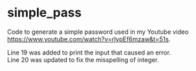 # simple_pass
Code to generate a simple password used in my Youtube video https://www.youtube.com/watch?v=rIypEf6mzaw&t=51s.

Line 19 was added to print the input that caused an error.  
Line 20 was updated to fix the misspelling of integer.

